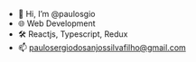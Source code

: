 - 👋 Hi, I’m @paulosgio
- 🌐 Web Development
- 🛠️ Reactjs, Typescript, Redux
- 📫 paulosergiodosanjossilvafilho@gmail.com
